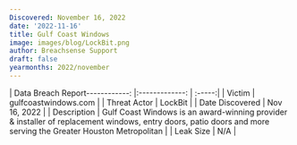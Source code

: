 ```yaml
---
Discovered: November 16, 2022
date: '2022-11-16'
title: Gulf Coast Windows
image: images/blog/LockBit.png
author: Breachsense Support
draft: false
yearmonths: 2022/november
---
```


| Data Breach Report------------:     |:-------------:    | :-----:|
| Victim      | gulfcoastwindows.com      | 
| Threat Actor      | LockBit      | 
| Date Discovered      | Nov 16, 2022      | 
| Description      | Gulf Coast Windows is an award-winning provider & installer of replacement windows, entry doors, patio doors and more serving the Greater Houston Metropolitan       | 
| Leak Size      | N/A      | 

